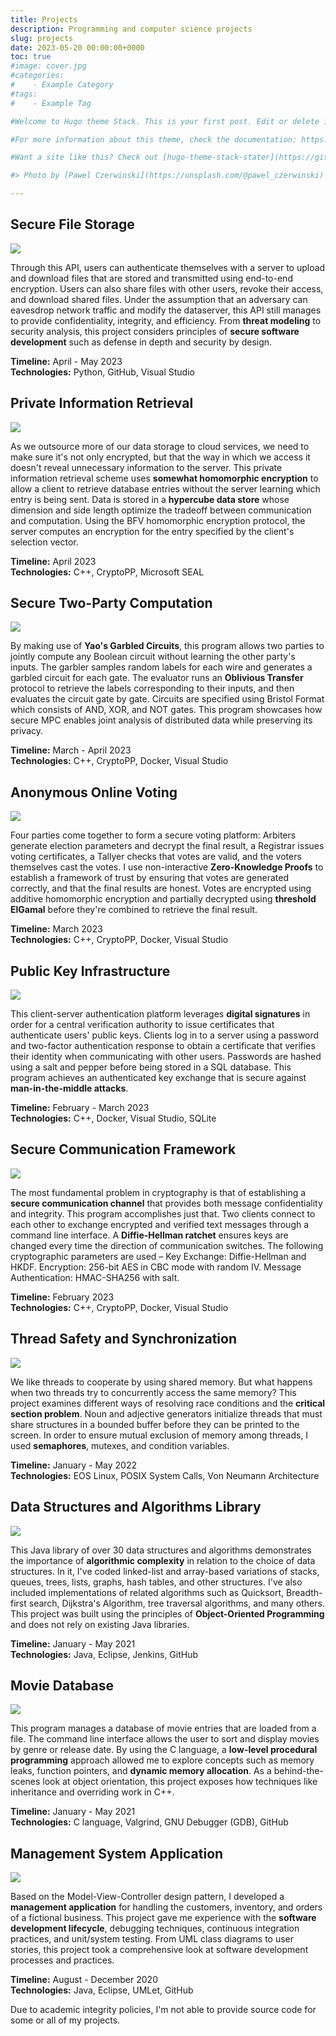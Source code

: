 ```yaml
---
title: Projects
description: Programming and computer science projects
slug: projects
date: 2023-05-20 00:00:00+0000
toc: true
#image: cover.jpg
#categories:
#    - Example Category
#tags:
#    - Example Tag

#Welcome to Hugo theme Stack. This is your first post. Edit or delete it, then start writing!

#For more information about this theme, check the documentation: https://docs.stack.jimmycai.com/

#Want a site like this? Check out [hugo-theme-stack-stater](https://github.com/CaiJimmy/#hugo-theme-stack-starter)

#> Photo by [Pawel Czerwinski](https://unsplash.com/@pawel_czerwinski) on [Unsplash](https://#unsplash.com/)

---
```


## Secure File Storage

![ ](cloud.jpg)

Through this API, users can authenticate themselves with a server to upload and download files that are stored and transmitted using end-to-end encryption. Users can also share files with other users, revoke their access, and download shared files. Under the assumption that an adversary can eavesdrop network traffic and modify the dataserver, this API still manages to provide confidentiality, integrity, and efficiency. From **threat modeling** to security analysis, this project considers principles of **secure software development** such as defense in depth and security by design.

**Timeline:** April - May 2023  
**Technologies:** Python, GitHub, Visual Studio

## Private Information Retrieval

![ ](pir.jpg)

As we outsource more of our data storage to cloud services, we need to make sure it's not only encrypted, but that the way in which we access it doesn't reveal unnecessary information to the server. This private information retrieval scheme uses **somewhat homomorphic encryption** to allow a client to retrieve database entries without the server learning which entry is being sent. Data is stored in a **hypercube data store** whose dimension and side length optimize the tradeoff between communication and computation. Using the BFV homomorphic encryption protocol, the server computes an encryption for the entry specified by the client's selection vector.

**Timeline:** April 2023  
**Technologies:** C++, CryptoPP, Microsoft SEAL

## Secure Two-Party Computation

![ ](yao.jpg)

By making use of **Yao's Garbled Circuits**, this program allows two parties to jointly compute any Boolean circuit without learning the other party's inputs. The garbler samples random labels for each wire and generates a garbled circuit for each gate. The evaluator runs an **Oblivious Transfer** protocol to retrieve the labels corresponding to their inputs, and then evaluates the circuit gate by gate. Circuits are specified using Bristol Format which consists of AND, XOR, and NOT gates. This program showcases how secure MPC enables joint analysis of distributed data while preserving its privacy.

**Timeline:** March - April 2023  
**Technologies:** C++, CryptoPP, Docker, Visual Studio

## Anonymous Online Voting

![ ](vote.jpg)

Four parties come together to form a secure voting platform: Arbiters generate election parameters and decrypt the final result, a Registrar issues voting certificates, a Tallyer checks that votes are valid, and the voters themselves cast the votes. I use non-interactive **Zero-Knowledge Proofs** to establish a framework of trust by ensuring that votes are generated correctly, and that the final results are honest. Votes are encrypted using additive homomorphic encryption and partially decrypted using **threshold ElGamal** before they're combined to retrieve the final result.

**Timeline:** March 2023  
**Technologies:** C++, CryptoPP, Docker, Visual Studio

## Public Key Infrastructure

![ ](certificate.jpg)

This client-server authentication platform leverages **digital signatures** in order for a central verification authority to issue certificates that authenticate users' public keys. Clients log in to a server using a password and two-factor authentication response to obtain a certificate that verifies their identity when communicating with other users. Passwords are hashed using a salt and pepper before being stored in a SQL database. This program achieves an authenticated key exchange that is secure against **man-in-the-middle attacks**.

**Timeline:** February - March 2023  
**Technologies:** C++, Docker, Visual Studio, SQLite

## Secure Communication Framework

![ ](signal.jpg)

The most fundamental problem in cryptography is that of establishing a **secure communication channel** that provides both message confidentiality and integrity. This program accomplishes just that. Two clients connect to each other to exchange encrypted and verified text messages through a command line interface. A **Diffie-Hellman ratchet** ensures keys are changed every time the direction of communication switches. The following cryptographic parameters are used – Key Exchange: Diffie-Hellman and HKDF. Encryption: 256-bit AES in CBC mode with random IV. Message Authentication: HMAC-SHA256 with salt.

**Timeline:** February 2023  
**Technologies:** C++, CryptoPP, Docker, Visual Studio

## Thread Safety and Synchronization

![ ](clock.jpg)

We like threads to cooperate by using shared memory. But what happens when two threads try to concurrently access the same memory? This project examines different ways of resolving race conditions and the **critical section problem**. Noun and adjective generators initialize threads that must share structures in a bounded buffer before they can be printed to the screen. In order to ensure mutual exclusion of memory among threads, I used **semaphores**, mutexes, and condition variables.

**Timeline:** January - May 2022  
**Technologies:** EOS Linux, POSIX System Calls, Von Neumann Architecture

## Data Structures and Algorithms Library

![ ](structures.jpg)

This Java library of over 30 data structures and algorithms demonstrates the importance of **algorithmic complexity** in relation to the choice of data structures. In it, I've coded linked-list and array-based variations of stacks, queues, trees, lists, graphs, hash tables, and other structures. I've also included implementations of related algorithms such as Quicksort, Breadth-first search, Dijkstra's Algorithm, tree traversal algorithms, and many others. This project was built using the principles of **Object-Oriented Programming** and does not rely on existing Java libraries.

**Timeline:** January - May 2021  
**Technologies:** Java, Eclipse, Jenkins, GitHub

## Movie Database

![ ](database.jpg)

This program manages a database of movie entries that are loaded from a file. The command line interface allows the user to sort and display movies by genre or release date. By using the C language, a **low-level procedural programming** approach allowed me to explore concepts such as memory leaks, function pointers, and **dynamic memory allocation**. As a behind-the-scenes look at object orientation, this project exposes how techniques like inheritance and overriding work in C++.

**Timeline:** January - May 2021  
**Technologies:** C language, Valgrind, GNU Debugger (GDB), GitHub

## Management System Application

![ ](management.jpg)

Based on the Model-View-Controller design pattern, I developed a **management application** for handling the customers, inventory, and orders of a fictional business. This project gave me experience with the **software development lifecycle**, debugging techniques, continuous integration practices, and unit/system testing. From UML class diagrams to user stories, this project took a comprehensive look at software development processes and practices.

**Timeline:** August - December 2020  
**Technologies:** Java, Eclipse, UMLet, GitHub

Due to academic integrity policies, I'm not able to provide source code for some or all of my projects.
